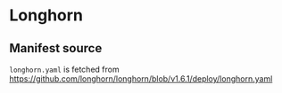 # Longhorn

## Manifest source

`longhorn.yaml` is fetched from <https://github.com/longhorn/longhorn/blob/v1.6.1/deploy/longhorn.yaml>
